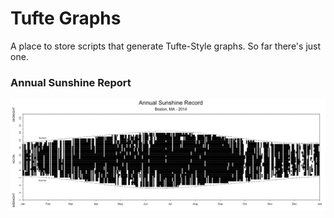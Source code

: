 # Tufte Graphs

A place to store scripts that generate Tufte-Style graphs. So far there's just one.

### Annual Sunshine Report

![Boston, MA - 2014](https://github.com/kgero/TufteGraphs/blob/master/AnnualSunshineReport/graphic.png)
